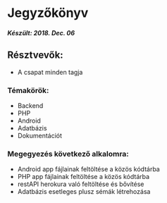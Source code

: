 # Jegyzőkönyv

##### Készült: 2018. Dec. 06

## Résztvevők: 

- A csapat minden tagja

### Témakörök:
- Backend
- PHP
- Android
- Adatbázis
- Dokumentációt

### Megegyezés következő alkalomra:

- Android app fájlainak feltöltése a közös kódtárba
- PHP app fájlainak feltöltése a közös kódtárba
- restAPI herokura való feltöltése és bővítése
- Adatbázis esetleges plusz sémák létrehozása
